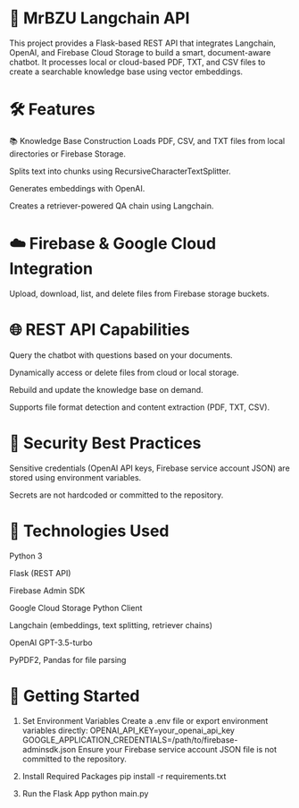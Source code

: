 # 💬 MrBZU Langchain API
This project provides a Flask-based REST API that integrates Langchain, OpenAI, and Firebase Cloud Storage to build a smart, document-aware chatbot. It processes local or cloud-based PDF, TXT, and CSV files to create a searchable knowledge base using vector embeddings.

# 🛠️ Features
📚 Knowledge Base Construction
Loads PDF, CSV, and TXT files from local directories or Firebase Storage.

Splits text into chunks using RecursiveCharacterTextSplitter.

Generates embeddings with OpenAI.

Creates a retriever-powered QA chain using Langchain.

# ☁️ Firebase & Google Cloud Integration
Upload, download, list, and delete files from Firebase storage buckets.

# 🌐 REST API Capabilities
Query the chatbot with questions based on your documents.

Dynamically access or delete files from cloud or local storage.

Rebuild and update the knowledge base on demand.


Supports file format detection and content extraction (PDF, TXT, CSV).

# 🔐 Security Best Practices
Sensitive credentials (OpenAI API keys, Firebase service account JSON) are stored using environment variables.

Secrets are not hardcoded or committed to the repository.

# 🔧 Technologies Used
Python 3

Flask (REST API)

Firebase Admin SDK

Google Cloud Storage Python Client

Langchain (embeddings, text splitting, retriever chains)

OpenAI GPT-3.5-turbo

PyPDF2, Pandas for file parsing

# 🚀 Getting Started
1. Set Environment Variables
Create a .env file or export environment variables directly:
OPENAI_API_KEY=your_openai_api_key
GOOGLE_APPLICATION_CREDENTIALS=/path/to/firebase-adminsdk.json
Ensure your Firebase service account JSON file is not committed to the repository.

2. Install Required Packages
pip install -r requirements.txt
3. Run the Flask App
python main.py
